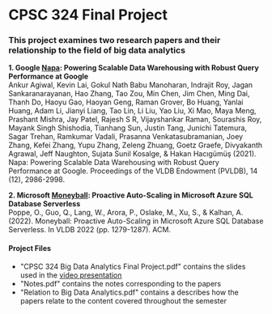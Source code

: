 # CPSC 324 Final Project  
### This project examines two research papers and their relationship to the field of big data analytics  

__1. Google [Napa](https://research.google/pubs/napa-powering-scalable-data-warehousing-with-robust-query-performance-at-google/): Powering Scalable Data Warehousing with Robust Query Performance at Google__  
Ankur Agiwal, Kevin Lai, Gokul Nath Babu Manoharan, Indrajit Roy, Jagan Sankaranarayanan, Hao Zhang, Tao Zou, Min Chen, Jim Chen, Ming Dai, Thanh Do, Haoyu Gao, Haoyan Geng, Raman Grover, Bo Huang, Yanlai Huang, Adam Li, Jianyi Liang, Tao Lin, Li Liu, Yao Liu, Xi Mao, Maya Meng, Prashant Mishra, Jay Patel, Rajesh S R, Vĳayshankar Raman, Sourashis Roy, Mayank Singh Shishodia, Tianhang Sun, Justin Tang, Junichi Tatemura, Sagar Trehan, Ramkumar Vadali, Prasanna Venkatasubramanian, Joey Zhang, Kefei Zhang, Yupu Zhang, Zeleng Zhuang, Goetz Graefe, Divyakanth Agrawal, Jeff Naughton, Sujata Sunil Kosalge, & Hakan Hacıgümüş (2021). Napa: Powering Scalable Data Warehousing with Robust Query Performance at Google. Proceedings of the VLDB Endowment (PVLDB), 14 (12), 2986-2998.

__2. Microsoft [Moneyball](https://www.microsoft.com/en-us/research/publication/moneyball-proactive-auto-scaling-in-microsoft-azure-sql-database-serverless/): Proactive Auto-Scaling in Microsoft Azure SQL Database Serverless__  
Poppe, O., Guo, Q., Lang, W., Arora, P., Oslake, M., Xu, S., & Kalhan, A. (2022). Moneyball: Proactive Auto-Scaling in Microsoft Azure SQL Database Serverless. In VLDB 2022 (pp. 1279-1287). ACM.

#### Project Files
* "CPSC 324 Big Data Analytics Final Project.pdf" contains the slides used in the [video presentation](https://www.youtube.com/watch?v=fWCGwrW1P2s)  
* "Notes.pdf" contains the notes corresponding to the papers
* "Relation to Big Data Analytics.pdf" contains a describes how the papers relate to the content covered throughout the semester  
